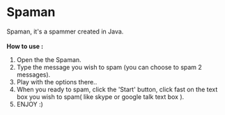 Spaman
======

Spaman, it's a spammer created in Java.
<br />
<br />
<b>How to use :</b><br />
1. Open the the Spaman.<br />
2. Type the message you wish to spam (you can choose to spam 2 messages).<br />
3. Play with the options there..<br />
4. When you ready to spam, click the 'Start' button, click fast on the text box you wish to spam( like skype or google talk text box ).<br />
5. ENJOY :)
